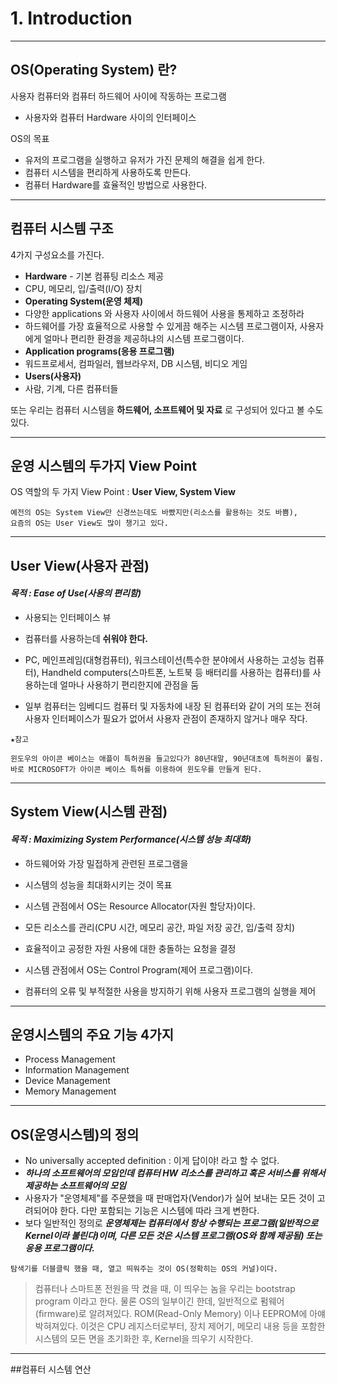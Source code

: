 
# 1. Introduction

- - -

## OS(Operating System) 란?
사용자 컴퓨터와 컴퓨터 하드웨어 사이에 작동하는 프로그램
 - 사용자와 컴퓨터 Hardware 사이의 인터페이스

OS의 목표
 - 유저의 프로그램을 실행하고 유저가 가진 문제의 해결을 쉽게 한다.
 - 컴퓨터 시스템을 편리하게 사용하도록 만든다.
 - 컴퓨터 Hardware를 효율적인 방법으로 사용한다.
 - - -
## 컴퓨터 시스템 구조
4가지 구성요소를 가진다.
- **Hardware** - 기본 컴퓨팅 리소스 제공
 - CPU, 메모리, 입/출력(I/O) 장치
- **Operating System(운영 체제)**
 - 다양한 applications 와 사용자 사이에서 하드웨어 사용을 통제하고 조정하라
 - 하드웨어를 가장 효율적으로 사용할 수 있게끔 해주는 시스템 프로그램이자, 사용자에게 얼마나 편리한 환경을 제공하냐의 시스템 프로그램이다.
- **Application programs(응용 프로그램)**
 - 워드프로세서, 컴파일러, 웹브라우저, DB 시스템, 비디오 게임
- **Users(사용자)**
 - 사람, 기계, 다른 컴퓨터들



 또는 우리는 컴퓨터 시스템을 **하드웨어, 소프트웨어 및 자료** 로 구성되어 있다고 볼 수도 있다.
 - - -

## 운영 시스템의 두가지 View Point

OS 역할의 두 가지 View Point : **User View, System View**
```
예전의 OS는 System View만 신경쓰는데도 바빴지만(리소스를 활용하는 것도 바쁨),
요즘의 OS는 User View도 많이 챙기고 있다.
```
- - -
## User View(사용자 관점)

#### ***목적 : Ease of Use(사용의 편리함)***
- 사용되는 인터페이스 뷰

- 컴퓨터를 사용하는데 __쉬워야 한다.__

- PC, 메인프레임(대형컴퓨터), 워크스테이션(특수한 분야에서 사용하는 고성능 컴퓨터), Handheld computers(스마트폰, 노트북 등 배터리를 사용하는 컴퓨터)를 사용하는데 얼마나 사용하기 편리한지에 관점을 둠

- 일부 컴퓨터는 임베디드 컴퓨터 및 자동차에 내장 된 컴퓨터와 같이 거의 또는 전혀 사용자 인터페이스가 필요가 없어서 사용자 관점이 존재하지 않거나 매우 작다.

```
★참고

윈도우의 아이콘 베이스는 애플이 특허권을 들고있다가 80년대말, 90년대초에 특허권이 풀림.
바로 MICROSOFT가 아이콘 베이스 특허를 이용하여 윈도우를 만들게 된다.
```
- - -
## System View(시스템 관점)

#### ***목적 : Maximizing System Performance(시스템 성능 최대화)***
- 하드웨어와 가장 밀접하게 관련된 프로그램을

- 시스템의 성능을 최대화시키는 것이 목표

- 시스템 관점에서 OS는 Resource Allocator(자원 할당자)이다.
 - 모든 리소스를 관리(CPU 시간, 메모리 공간, 파일 저장 공간, 입/출력 장치)
 - 효율적이고 공정한 자원 사용에 대한 충돌하는 요청을 결정

- 시스템 관점에서 OS는 Control Program(제어 프로그램)이다.
 -  컴퓨터의 오류 및 부적절한 사용을 방지하기 위해 사용자 프로그램의 실행을 제어
- - -
## 운영시스템의 주요 기능 4가지

- Process Management
- Information Management
- Device Management
- Memory Management
- - -
## OS(운영시스템)의 정의
- No universally accepted definition : 이게 답이야! 라고 할 수 없다.
- ***하나의 소프트웨어의 모임인데 컴퓨터 HW 리소스를 관리하고 혹은 서비스를 위해서 제공하는 소프트웨어의 모임***
- 사용자가 "운영체제"를 주문했을 때 판매업자(Vendor)가 실어 보내는 모든 것이 고려되어야 한다. 다만 포함되는 기능은 시스템에 따라 크게 변한다.
- 보다 일반적인 정의로 ***운영체제는 컴퓨터에서 항상 수행되는 프로그램(일반적으로 Kernel이라 불린다)이며, 다른 모든 것은 시스템 프로그램(OS와 함께 제공됨) 또는 응용 프로그램이다.***

```
탐색기를 더블클릭 했을 때, 열고 띄워주는 것이 OS(정확히는 OS의 커널)이다.
```

>컴퓨터나 스마트폰 전원을 딱 켰을 때, 이 띄우는 놈을 우리는 bootstrap program 이라고 한다. 물론 OS의 일부이긴 한데, 일반적으로 펌웨어(firmware)로 알려져있다. ROM(Read-Only Memory) 이나 EEPROM에 아얘 박혀져있다. 이것은 CPU 레지스터로부터, 장치 제어기, 메모리 내용 등을 포함한 시스템의 모든 면을 초기화한 후, Kernel을 띄우기 시작한다.
- - -
##컴퓨터 시스템 연산
